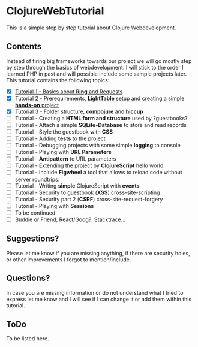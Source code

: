 # ClojureWebTutorial
This is a simple step by step tutorial about Clojure Webdevelopment.

## Contents
Instead of firing big frameworks towards our project we will go mostly step by step through the basics of webdevelopment. I will stick to the order I learned PHP in past and will possible include some sample projects later.
This tutorial contains the following topics:
- [x] [Tutorial 1 - Basics about **Ring** and Requests](/tutorial1/)
- [x] [Tutorial 2 - Prerequirements, **LightTable** setup and creating a simple **hands-on** project](/tutorial2/)
- [x] [Tutorial 3 - Folder structure, **compojure** and **hiccup**](/tutorial3/)
- [ ] Tutorial  - Creating a **HTML form and structure** used by ?guestbooks?
- [ ] Tutorial  - Attach a simple **SQLite-Database** to store and read records
- [ ] Tutorial  - Style the guestbook with **CSS**
- [ ] Tutorial  - Adding **tests** to the project
- [ ] Tutorial  - Debugging projects with some simple **logging** to console
- [ ] Tutorial  - Playing with **URL Parameters**
- [ ] Tutorial  - **Antipattern** to URL parameters
- [ ] Tutorial  - Extending the project by **ClojureScript** hello world
- [ ] Tutorial  - Include **Figwheel** a tool that allows to reload code without server roundtrips.
- [ ] Tutorial  - Writing **simple** ClojureScript with **events**
- [ ] Tutorial  - Security to guestbook (**XSS**) cross-site-scripting
- [ ] Tutorial  - Security part 2 (**CSRF**) cross-site-request-forgery
- [ ] Tutorial  - Playing with **Sessions**
- [ ] To be continued
- [ ] Buddie or Friend, React/Goog?, Stacktrace...

## Suggestions?
Please let me know if you are missing anything, if there are security holes, or other improvements I forgot to mention/include.

## Questions?
In case you are missing information or do not understand what I tried to express let me know and I will see if I can change it or add them within this tutorial.

## ToDo
To be listed here.